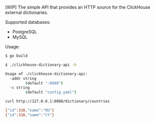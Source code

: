 [WIP] The simple API that provides an HTTP source for the ClickHouse external dictionaries.

Supported databases: 

* PostgreSQL 
* MySQL  

Usage: 

```sh
$ go build 

$ ./clickhouse-dictionary-api -h

Usage of ./clickhouse-dictionary-api:
  -addr string
         (default ":8080")
  -c string
         (default "config.yaml")

curl http://127.0.0.1:8080/dictionary/countries

{"id":316,"name":"RU"}
{"id":316,"name":"CY"}

```